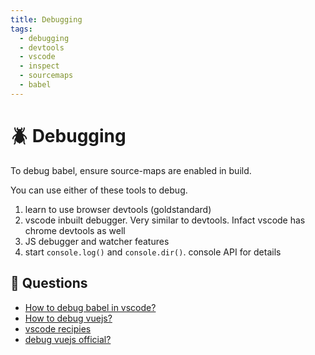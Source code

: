 ```yaml
---
title: Debugging
tags:
  - debugging
  - devtools
  - vscode
  - inspect
  - sourcemaps
  - babel
---
```


# :beetle: Debugging

<TagLinks />

To debug babel, ensure source-maps are enabled in build.

You can use either of these tools to debug.

1. learn to use browser devtools (goldstandard)
2. vscode inbuilt debugger. Very similar to devtools. Infact vscode has chrome devtools as well
3. JS debugger and watcher features
4. start `console.log()` and `console.dir()`. console API for details

## :football: Questions

- [How to debug babel in vscode?](https://stackoverflow.com/questions/38557822/debugging-in-visual-studio-code-with-babel-node)
- [How to debug vuejs?](https://forum.vuejs.org/t/debugging-vue-files-with-visual-studio-code/8022/14)
- [vscode recipies](https://github.com/Microsoft/vscode-recipes/blob/master/vuejs-cli/README.md)
- [debug vuejs official?](https://vuejs.org/v2/cookbook/debugging-in-vscode.html)

<Footer />

